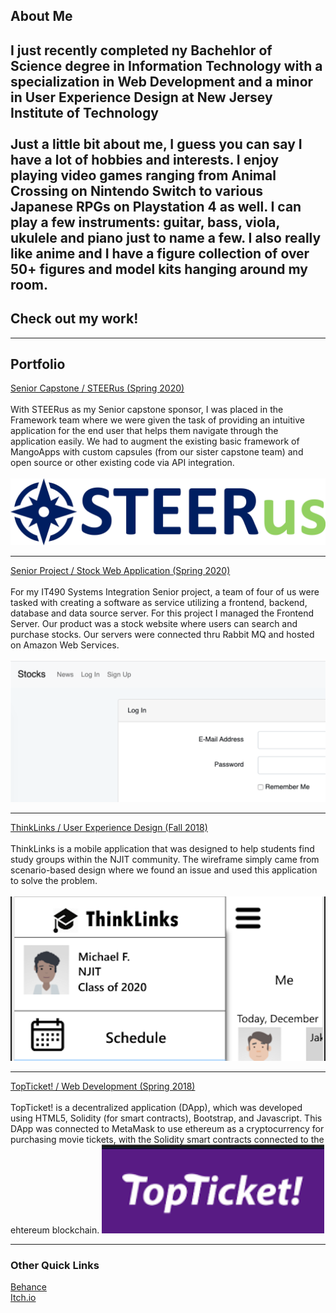 ## About Me

I just recently completed ny Bachehlor of Science degree in Information Technology with a specialization in Web Development and a minor in User Experience Design at New Jersey Institute of Technology
<br><br>
Just a little bit about me, I guess you can say I have a lot of hobbies and interests. I enjoy playing video games ranging from Animal Crossing on Nintendo Switch to various Japanese RPGs on Playstation 4 as well. I can play a few instruments: guitar, bass, viola, ukulele and piano just to name a few. I also really like anime and I have a figure collection of over 50+ figures and model kits hanging around my room. 
<br> 
---

## Check out my work!

---

## Portfolio 

[Senior Capstone / STEERus (Spring 2020) ](/project1)
<br><br>
With STEERus as my Senior capstone sponsor, I was placed in the Framework team where we were given the task of providing an intuitive application for the end user that helps them navigate through the application easily. We had to augment the existing basic framework of MangoApps with custom capsules (from our sister capstone team) and open source or other existing code via API integration.
<br><br>
<img src="images/STEERus_final.jpg?raw=true"/>

---
[Senior Project / Stock Web Application (Spring 2020)](/project2)
<br><br>
For my IT490 Systems Integration Senior project, a team of four of us were tasked with creating a software as service utilizing a frontend, backend, database and data source server. For this project I managed the Frontend Server. Our product was a stock website where users can search and purchase stocks. Our servers were connected thru Rabbit MQ and hosted on Amazon Web Services. 
<br><br>
<img src="images/stocks.am preview.png?raw=true"/>

---
[ThinkLinks / User Experience Design (Fall 2018)](/project3)
<br><br>
ThinkLinks is a mobile application that was designed to help students find study groups within the NJIT community. The wireframe simply came from scenario-based design where we found an issue and used this application to solve the problem.
<br><br>
<img src="images/thinklinks preview.png?raw=true"/>

---
[TopTicket! / Web Development (Spring 2018)](/project4)
<br><br>
TopTicket! is a decentralized application (DApp), which was developed using HTML5, Solidity (for smart contracts), Bootstrap, and Javascript. This DApp was connected to MetaMask to use ethereum as a cryptocurrency for purchasing movie tickets, with the Solidity smart contracts connected to the ehtereum blockchain. 
<img src="images/TopTicket preview.png?raw=true"/>

---

### Other Quick Links

<a href="behance.net/alyssamaravilla">Behance</a>
<br>
<a href="ponponderp.itch.io">Itch.io</a>
<br>



